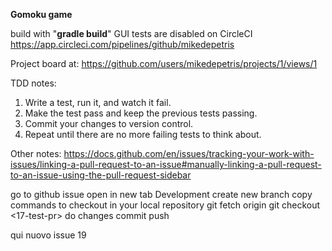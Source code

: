 **Gomoku game**

build with "**gradle build**"
GUI tests are disabled on CircleCI https://app.circleci.com/pipelines/github/mikedepetris


Project board at: https://github.com/users/mikedepetris/projects/1/views/1


TDD notes:

1. Write a test, run it, and watch it fail.
2. Make the test pass and keep the previous tests passing.
3. Commit your changes to version control.
4. Repeat until there are no more failing tests to think about.

Other notes:
https://docs.github.com/en/issues/tracking-your-work-with-issues/linking-a-pull-request-to-an-issue#manually-linking-a-pull-request-to-an-issue-using-the-pull-request-sidebar

go to github issue
open in new tab
Development
create new branch
copy commands to checkout in your local repository
    git fetch origin
    git checkout <17-test-pr>
do changes
commit push

qui nuovo issue 19
